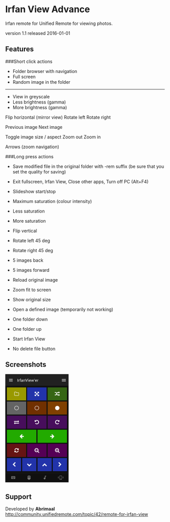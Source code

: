# Irfan View Advance
Irfan remote for Unified Remote for viewing photos.

version 1.1
released 2016-01-01

## Features 

###Short click actions

- Folder browser with navigation
- Full screen
- Random image in the folder
----
- View in greyscale
- Less brightness (gamma)
- More brightness (gamma)

Flip horizontal (mirror view)
Rotate left
Rotate right

Previous image
Next image
 
Toggle image size / aspect
Zoom out 
Zoom in

Arrows (zoom navigation)

###Long press actions

- Save modified file in the original folder with -rem suffix (be sure that you set the quality for saving)
- Exit fullscreen, Irfan View, Close other apps, Turn off PC (Alt+F4)
- Slideshow start/stop

- Maximum saturation (colour intensity)
- Less saturation
- More saturation

- Flip vertical
- Rotate left 45 deg
- Rotate right 45 deg

- 5 images back
- 5 images forward

- Reload original image
- Zoom fit to screen
- Show original size

- Open a defined image (temporarily not working)
- One folder down
- One folder up
- Start Irfan View



- No delete file button

## Screenshots
<img src="screen.png" width="200" alt="Remote in full colour" />

## Support
Developed by **Abrimaal**  
http://community.unifiedremote.com/topic/42/remote-for-irfan-view
